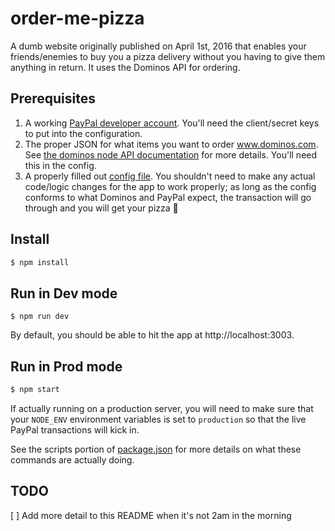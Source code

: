# order-me-pizza

A dumb website originally published on April 1st, 2016 that enables your friends/enemies to buy you a pizza delivery without you having to give them anything in return. It uses the Dominos API for ordering.

## Prerequisites

1. A working [PayPal developer account](https://developer.paypal.com/). You'll need the client/secret keys to put into the configuration.
1. The proper JSON for what items you want to order www.dominos.com. See [the dominos node API documentation](https://github.com/RIAEvangelist/node-dominos-pizza-api#item) for more details. You'll need this in the config.
1. A properly filled out [config file](config/default.json). You shouldn't need to make any actual code/logic changes for the app to work properly; as long as the config conforms to what Dominos and PayPal expect, the transaction will go through and you will get your pizza 🍕

## Install

```sh
$ npm install
```

## Run in Dev mode

```
$ npm run dev
```

By default, you should be able to hit the app at http://localhost:3003.

## Run in Prod mode

```sh
$ npm start
```

If actually running on a production server, you will need to make sure that your `NODE_ENV` environment variables is set to `production` so that the live PayPal transactions will kick in.

See the scripts portion of [package.json](package.json) for more details on what these commands are actually doing.

## TODO

[ ] Add more detail to this README when it's not 2am in the morning

